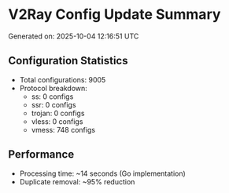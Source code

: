 # V2Ray Config Update Summary
Generated on: 2025-10-04 12:16:51 UTC

## Configuration Statistics
- Total configurations: 9005
- Protocol breakdown:
  - ss: 0 configs
  - ssr: 0 configs
  - trojan: 0 configs
  - vless: 0 configs
  - vmess: 748 configs

## Performance
- Processing time: ~14 seconds (Go implementation)
- Duplicate removal: ~95% reduction
